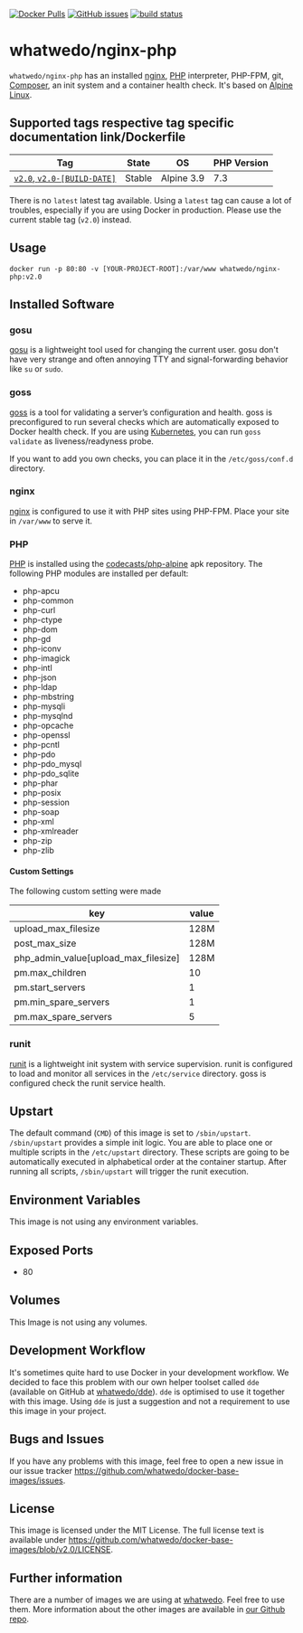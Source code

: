 [![Docker Pulls](https://img.shields.io/docker/pulls/whatwedo/nginx-php.svg)](https://cloud.docker.com/u/whatwedo/repository/docker/whatwedo/nginx-php)
[![GitHub issues](https://img.shields.io/github/issues/whatwedo/docker-base-images.svg)](https://github.com/whatwedo/docker-base-images/issues)
[![build status](https://dev.whatwedo.ch/whatwedo/docker-base-images/badges/v2.0/build.svg)](https://dev.whatwedo.ch/whatwedo/docker-base-images/commits/v2.0)

# whatwedo/nginx-php

`whatwedo/nginx-php` has an installed [nginx](https://www.nginx.com/), [PHP](http://www.php.net/) interpreter, PHP-FPM, git, [Composer](https://getcomposer.org/), an init system and a container health check. It's based on [Alpine Linux](https://alpinelinux.org/).


## Supported tags respective tag specific documentation link/Dockerfile

| Tag | State | OS | PHP Version |
|---|---|---|---|
| [`v2.0`, `v2.0-[BUILD-DATE]`](https://github.com/whatwedo/docker-base-images/blob/v2.0/images/nginx-php) | Stable | Alpine 3.9 | 7.3 |

There is no `latest` latest tag available. Using a `latest` tag can cause a lot of troubles, especially if you are using Docker in production. Please use the current stable tag (`v2.0`) instead.


## Usage

```
docker run -p 80:80 -v [YOUR-PROJECT-ROOT]:/var/www whatwedo/nginx-php:v2.0
```


## Installed Software

### gosu

[gosu](https://github.com/tianon/gosu) is a lightweight tool used for changing the current user. gosu don't have very strange and often annoying TTY and signal-forwarding behavior like `su` or `sudo`.


### goss

[goss](https://github.com/aelsabbahy/goss) is a tool for validating a server’s configuration and health. goss is preconfigured to run several checks which are automatically exposed to Docker health check. If you are using [Kubernetes](https://kubernetes.io/), you can run `goss validate` as liveness/readyness probe.

If you want to add you own checks, you can place it in the `/etc/goss/conf.d` directory.


### nginx

[nginx](https://www.nginx.com/) is configured to use it with PHP sites using PHP-FPM. Place your site in `/var/www` to serve it. 


### PHP

[PHP](http://www.php.net/) is installed using the [codecasts/php-alpine](https://github.com/codecasts/php-alpine) apk repository. The following PHP modules are installed per default:

* php-apcu
* php-common
* php-curl
* php-ctype
* php-dom
* php-gd
* php-iconv
* php-imagick
* php-intl
* php-json
* php-ldap
* php-mbstring
* php-mysqli
* php-mysqlnd
* php-opcache
* php-openssl
* php-pcntl
* php-pdo
* php-pdo_mysql
* php-pdo_sqlite
* php-phar
* php-posix
* php-session
* php-soap
* php-xml
* php-xmlreader
* php-zip
* php-zlib

#### Custom Settings
The following custom setting were made

|key|value|
|---|--- |
| upload_max_filesize| 128M |
| post_max_size| 128M |
| php_admin_value[upload_max_filesize]| 128M |
| pm.max_children| 10 |
| pm.start_servers| 1 |
| pm.min_spare_servers| 1 |
| pm.max_spare_servers| 5 | 

### runit

[runit](http://smarden.org/runit/) is a lightweight init system with service supervision. runit is configured to load and monitor all services in the `/etc/service` directory. goss is configured check the runit service health.


## Upstart

The default command (`CMD`) of this image is set to `/sbin/upstart`. `/sbin/upstart` provides a simple init logic. You are able to place one or multiple scripts in the `/etc/upstart` directory. These scripts are going to be automatically executed in alphabetical order at the container startup. After running all scripts, `/sbin/upstart` will trigger the runit execution.


## Environment Variables

This image is not using any environment variables.


## Exposed Ports

* 80


## Volumes

This Image is not using any volumes.


## Development Workflow

It's sometimes quite hard to use Docker in your development workflow. We decided to face this problem with our own helper toolset called `dde` (available on GitHub at [whatwedo/dde](https://github.com/whatwedo/dde)). `dde` is optimised to use it together with this image. Using `dde` is just a suggestion and not a requirement to use this image in your project.


## Bugs and Issues

If you have any problems with this image, feel free to open a new issue in our issue tracker https://github.com/whatwedo/docker-base-images/issues.


## License
This image is licensed under the MIT License. The full license text is available under https://github.com/whatwedo/docker-base-images/blob/v2.0/LICENSE.


## Further information
There are a number of images we are using at [whatwedo](https://whatwedo.ch/). Feel free to use them. More information about the other images are available in [our Github repo](https://github.com/whatwedo/docker-base-images).
